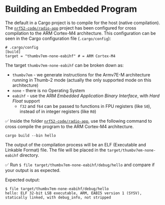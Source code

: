 # Building an Embedded Program

The default in a Cargo project is to compile for the host (native compilation). The [`nrf52-code/radio-app`](../../nrf52-code/radio-app) project has been configured for cross compilation to the ARM Cortex-M4 architecture. This configuration can be seen in the Cargo configuration file (`.cargo/config`):

```text
# .cargo/config
[build]
target = "thumbv7em-none-eabihf" # = ARM Cortex-M4
```

The target `thumbv7em-none-eabihf` can be broken down as:

* `thumbv7em` - we generate instructions for the Armv7E-M architecture running in Thumb-2 mode (actually the only supported mode on this architecture)
* `none` - there is no Operating System
* `eabihf` - use the ARM *Embedded Application Binary Interface*, with *Hard Float* support
  * `f32` and `f64` can be passed to functions in FPU registers (like `S0`), instead of in integer registers (like `R0`)

✅ Inside the folder [`nrf52-code/radio-app`](../../nrf52-code/radio-app), use the following command to cross compile the program to the ARM Cortex-M4 architecture.

```console
cargo build --bin hello
```

The output of the compilation process will be an ELF (Executable and Linkable Format) file. The file will be placed in the `target/thumbv7em-none-eabihf` directory.

✅ Run `$ file target/thumbv7em-none-eabihf/debug/hello` and compare if your output is as expected.

Expected output:

```console
$ file target/thumbv7em-none-eabihf/debug/hello
hello: ELF 32-bit LSB executable, ARM, EABI5 version 1 (SYSV), statically linked, with debug_info, not stripped
```
